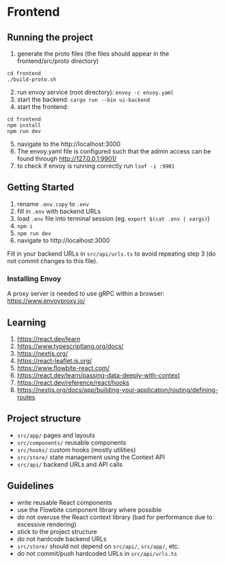 # Frontend

## Running the project
1. generate the proto files (the files should appear in the frontend/src/proto directory)
```
cd frontend
./build-proto.sh
```
2. run envoy service (root directory): `envoy -c envoy.yaml`
3. start the backend:
`cargo run --bin ui-backend`
4. start the frontend:
```
cd frontend
npm install
npm run dev
```
5. navigate to the http://localhost:3000
6. The envoy.yaml file is configured such that the admin access can be found through http://127.0.0.1:9901/
7. to check if envoy is running correctly run `lsof -i :9901`

## Getting Started
1. rename `.env.copy` to `.env` 
2. fill in `.env` with backend URLs
3. load `.env` file into terminal session (eg. `export $(cat .env | xargs)`)
4. `npm i`
5. `npm run dev`
6. navigate to http://localhost:3000

Fill in your backend URLs in `src/api/urls.ts` to avoid repeating step 3 (do not commit changes to this file).

### Installing Envoy

A proxy server is needed to use gRPC within a browser: https://www.envoyproxy.io/

## Learning

1. https://react.dev/learn 
2. https://www.typescriptlang.org/docs/
3. https://nextjs.org/
4. https://react-leaflet.js.org/
5. https://www.flowbite-react.com/
6. https://react.dev/learn/passing-data-deeply-with-context
7. https://react.dev/reference/react/hooks
8. https://nextjs.org/docs/app/building-your-application/routing/defining-routes

## Project structure

- `src/app/` pages and layouts
- `src/components/` reusable components
- `src/hooks/` custom hooks (mostly utilities)
- `src/store/` state management using the Context API
- `src/api/` backend URLs and API calls

## Guidelines

- write reusable React components
- use the Flowbite component library where possible
- do not overuse the React context library (bad for performance due to excessive rendering)
- stick to the project structure
- do not hardcode backend URLs
- `src/store/` should not depend on `src/api/`, `src/app/`, etc.
- do not commit/push hardcoded URLs in `src/api/urls.ts`

